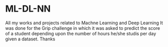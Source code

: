 # ML-DL-NN
All my works and projects related to Machne Learning and Deep Learning
It was done for the Grip challenge in which it was asked to predict the score of a student depending 
upon the number of hours he/she studis per day given a dataset.
Thanks